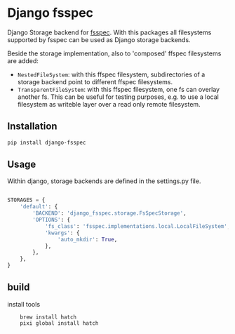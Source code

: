 # Django fsspec

Django Storage backend for <a href="https://filesystem-spec.readthedocs.io/">fsspec</a>.
With this packages all filesystems supported by fsspec can be used as Django storage backends.

Beside the storage implementation, also to 'composed' ffspec filesystems are added:
- `NestedFileSystem`: with this ffspec filesystem, subdirectories of a storage backend point to different ffspec 
   filesystems.
- `TransparentFileSystem`: with this ffspec filesystem, one fs can overlay another fs. This can be useful for 
  testing purposes, e.g. to use a local filesystem as writeble layer over a read only remote filesystem.

## Installation

```bash
pip install django-fsspec
```

## Usage

Within django, storage backends are defined in the settings.py file.


```python

STORAGES = {
    'default': {
        'BACKEND': 'django_fsspec.storage.FsSpecStorage',
        'OPTIONS': {
            'fs_class': 'fsspec.implementations.local.LocalFileSystem',
            'kwargs': {
                'auto_mkdir': True,
            },
        },
    },
}
```



## build


install tools
```
    brew install hatch
    pixi global install hatch
```






